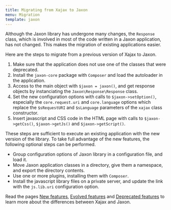 ```yaml
---
title: Migrating from Xajax to Jaxon
menu: Migration
template: jaxon
---
```


Although the Jaxon library has undergone many changes, the `Response` class, which is involved in most of the code written in a Jaxon application, has not changed. This makes the migration of existing applications easier.

Here are the steps to migrate from a previous version of Xajax to Jaxon.

1. Make sure that the application does not use one of the classes that were deprecated.
2. Install the `jaxon-core` package with `Composer` and load the autoloader in the application.
3. Access to the main object with `$jaxon = jaxon()`, and get response objects by instanciating the `Jaxon\Response\Response` class.
4. Set the new configuration options with calls to `$jaxon->setOption()`, especially the `core.request.uri` and `core.language` options which replace the `$sRequestURI` and `$sLanguage` parameters of the `xajax` class constructor.
5. Insert javascript and CSS code in the HTML page with calls to `$jaxon->getCss()`, `$jaxon->getJs()` and `$jaxon->getScript()`.  

These steps are sufficient to execute an existing application with the new version of the library.
To take full advantage of the new features, the following optional steps can be performed.

* Group configuration options of Jaxon library in a configuration file, and load it.
* Move Jaxon application classes in a directory, give them a namespace, and export the directory contents.
* Use one or more plugins, installing them with `Composer`.
* Install the javascript library files on a private server, and update the link with the `js.lib.uri` configuration option.

Read the pages [New features](../../../features/differences/added), [Evolved features](../../../features/differences/changed) and [Deprecated features](../../../features/differences/deprecated) to learn more about the differences between Xajax and Jaxon.

